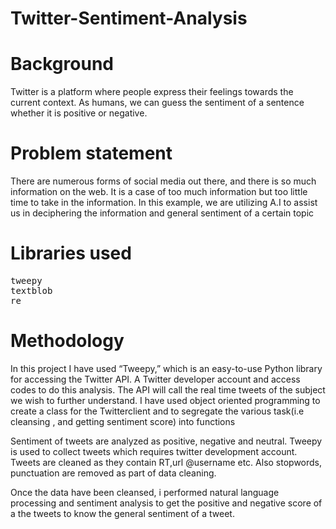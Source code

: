 # Twitter-Sentiment-Analysis

# Background
Twitter is a platform where people express their feelings towards the current context. As humans, we can guess the sentiment of a sentence whether it is positive or negative.  


# Problem statement
There are numerous forms of social media out there, and there is so much information on the web. It is a case of too much information but too little time to take in the information. In this example, we are utilizing A.I to assist us in deciphering the information and general sentiment of a certain topic


# Libraries used
<pre>
tweepy
textblob
re
</pre>

# Methodology
In this project I have used “Tweepy,” which is an easy-to-use Python library for accessing the Twitter API. A Twitter developer account and access codes to do this analysis. The API will call the real time tweets of the subject we wish to further understand. I have used object oriented programming to create a class for the Twitterclient and to segregate the various task(i.e cleansing , and getting sentiment score) into functions

Sentiment of tweets are analyzed as positive, negative and neutral. Tweepy is used to collect tweets which requires twitter development account. Tweets are cleaned as they contain RT,url @username etc. Also stopwords, punctuation are removed as part of data cleaning.

Once the data have been cleansed, i performed natural language processing and sentiment analysis to get the positive and negative score of a the tweets to know the general sentiment of a tweet.
